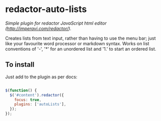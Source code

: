 redactor-auto-lists
===================

*Simple plugin for redactor JavaScript html editor (http://imperavi.com/redactor/).*

Creates lists from text input, rather than having to use the menu bar; just like your favourite word processor or markdown syntax. Works on list conventions of '-', '*' for an unordered list and '1.' to start an ordered list.

## To install

Just add to the plugin as per docs:

```javascript

$(function() {
  $('#content').redactor({
    focus: true,
    plugins: ['autoLists'],
  });
});

```
